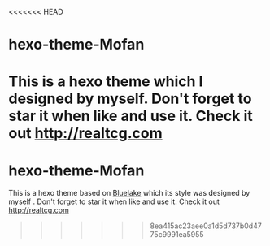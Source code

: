 <<<<<<< HEAD
# hexo-theme-Mofan
This is a hexo theme which I designed by myself. Don't forget to star it when like and use it. Check it out http://realtcg.com
=======
# hexo-theme-Mofan
This is a hexo theme based on [Bluelake](https://github.com/chaooo/hexo-theme-BlueLake) which its style was designed by myself . Don't forget to star it when like and use it. Check it out http://realtcg.com
>>>>>>> 8ea415ac23aee0a1d5d737b0d4775c9991ea5955
